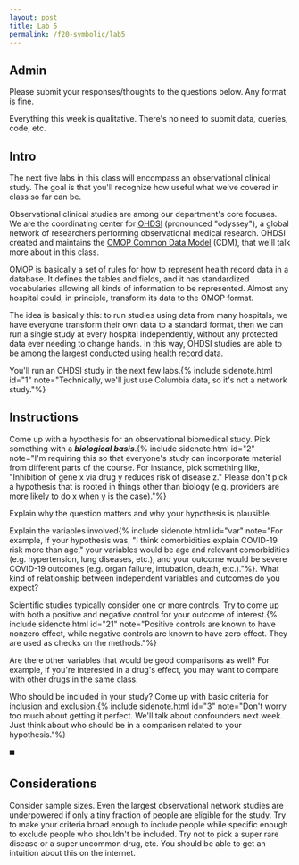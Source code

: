 ```yaml
---
layout: post
title: Lab 5
permalink: /f20-symbolic/lab5
---
```




## Admin

Please submit your responses/thoughts to the questions below.
Any format is fine.

Everything this week is qualitative.
There's no need to submit data, queries, code, etc.

## Intro

<span class="newthought">The next</span> five labs in this class will encompass an observational clinical study.
The goal is that you'll recognize how useful what we've covered in class so far can be.

Observational clinical studies are among our department's core focuses.
We are the coordinating center for [OHDSI](https://ohdsi.org/) (pronounced "odyssey"), a global network of researchers performing observational medical research.
OHDSI created and maintains the [OMOP Common Data Model](https://ohdsi.github.io/TheBookOfOhdsi/CommonDataModel.html) (CDM), that we'll talk more about in this class.

OMOP is basically a set of rules for how to represent health record data in a database.
It defines the tables and fields, and it has standardized vocabularies allowing all kinds of information to be represented.
Almost any hospital could, in principle, transform its data to the OMOP format.

The idea is basically this: to run studies using data from many hospitals, we have everyone transform their own data to a standard format, then we can run a single study at every hospital independently, without any protected data ever needing to change hands.
In this way, OHDSI studies are able to be among the largest conducted using health record data.

You'll run an OHDSI study in the next few labs.{% include sidenote.html id="1" note="Technically, we'll just use Columbia data, so it's not a network study."%}


## Instructions

Come up with a hypothesis for an observational biomedical study.
Pick something with a _**biological basis**_.{% include sidenote.html id="2" note="I'm requiring this so that everyone's study can incorporate material from different parts of the course. For instance, pick something like, \"Inhibition of gene x via drug y reduces risk of disease z.\" Please don't pick a hypothesis that is rooted in things other than biology (e.g. providers are more likely to do x when y is the case)."%}

Explain why the question matters and why your hypothesis is plausible.

Explain the variables involved{% include sidenote.html id="var" note="For example, if your hypothesis was, \"I think comorbidities explain COVID-19 risk more than age,\" your variables would be age and relevant comorbidities (e.g. hypertension, lung diseases, etc.), and your outcome would be severe COVID-19 outcomes (e.g. organ failure, intubation, death, etc.)."%}. What kind of relationship between independent variables and outcomes do you expect?

Scientific studies typically consider one or more controls.
Try to come up with both a positive and negative control for your outcome of interest.{% include sidenote.html id="21" note="Positive controls are known to have nonzero effect, while negative controls are known to have zero effect. They are used as checks on the methods."%}

Are there other variables that would be good comparisons as well?
For example, if you're interested in a drug's effect, you may want to compare with other drugs in the same class.

Who should be included in your study?
Come up with basic criteria for inclusion and exclusion.{% include sidenote.html id="3" note="Don't worry too much about getting it perfect. We'll talk about confounders next week. Just think about who should be in a comparison related to your hypothesis."%}

◼️

## Considerations

Consider sample sizes. Even the largest observational network studies are underpowered if only a tiny fraction of people are eligible for the study. Try to make your criteria broad enough to include people while specific enough to exclude people who shouldn't be included. Try not to pick a super rare disease or a super uncommon drug, etc. You should be able to get an intuition about this on the internet.



